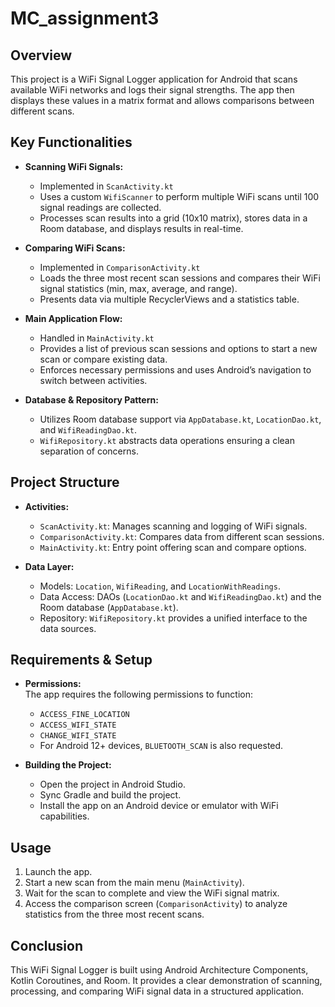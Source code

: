 # MC_assignment3

## Overview
This project is a WiFi Signal Logger application for Android that scans available WiFi networks and logs their signal strengths. The app then displays these values in a matrix format and allows comparisons between different scans.

## Key Functionalities

- **Scanning WiFi Signals:**  
  - Implemented in `ScanActivity.kt`  
  - Uses a custom `WifiScanner` to perform multiple WiFi scans until 100 signal readings are collected.  
  - Processes scan results into a grid (10x10 matrix), stores data in a Room database, and displays results in real-time.

- **Comparing WiFi Scans:**  
  - Implemented in `ComparisonActivity.kt`  
  - Loads the three most recent scan sessions and compares their WiFi signal statistics (min, max, average, and range).  
  - Presents data via multiple RecyclerViews and a statistics table.

- **Main Application Flow:**  
  - Handled in `MainActivity.kt`  
  - Provides a list of previous scan sessions and options to start a new scan or compare existing data.  
  - Enforces necessary permissions and uses Android’s navigation to switch between activities.

- **Database & Repository Pattern:**  
  - Utilizes Room database support via `AppDatabase.kt`, `LocationDao.kt`, and `WifiReadingDao.kt`.  
  - `WifiRepository.kt` abstracts data operations ensuring a clean separation of concerns.
  
## Project Structure
- **Activities:**  
  - `ScanActivity.kt`: Manages scanning and logging of WiFi signals.
  - `ComparisonActivity.kt`: Compares data from different scan sessions.
  - `MainActivity.kt`: Entry point offering scan and compare options.

- **Data Layer:**  
  - Models: `Location`, `WifiReading`, and `LocationWithReadings`.
  - Data Access: DAOs (`LocationDao.kt` and `WifiReadingDao.kt`) and the Room database (`AppDatabase.kt`).
  - Repository: `WifiRepository.kt` provides a unified interface to the data sources.

## Requirements & Setup
- **Permissions:**  
  The app requires the following permissions to function:  
  - `ACCESS_FINE_LOCATION`  
  - `ACCESS_WIFI_STATE`  
  - `CHANGE_WIFI_STATE`  
  - For Android 12+ devices, `BLUETOOTH_SCAN` is also requested.
  
- **Building the Project:**  
  - Open the project in Android Studio.
  - Sync Gradle and build the project.
  - Install the app on an Android device or emulator with WiFi capabilities.

## Usage
1. Launch the app.  
2. Start a new scan from the main menu (`MainActivity`).  
3. Wait for the scan to complete and view the WiFi signal matrix.  
4. Access the comparison screen (`ComparisonActivity`) to analyze statistics from the three most recent scans.

## Conclusion
This WiFi Signal Logger is built using Android Architecture Components, Kotlin Coroutines, and Room. It provides a clear demonstration of scanning, processing, and comparing WiFi signal data in a structured application.
